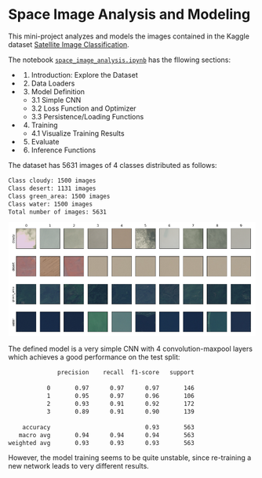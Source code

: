 # Space Image Analysis and Modeling

This mini-project analyzes and models the images contained in the Kaggle dataset [Satellite Image Classification](https://www.kaggle.com/datasets/mahmoudreda55/satellite-image-classification).

The notebook [`space_image_analysis.ipynb`](./space_image_analysis.ipynb) has the fllowing sections:

- 1. Introduction: Explore the Dataset
- 2. Data Loaders
- 3. Model Definition
  - 3.1 Simple CNN
  - 3.2 Loss Function and Optimizer
  - 3.3 Persistence/Loading Functions
- 4. Training
  - 4.1 Visualize Training Results
- 5. Evaluate
- 6. Inference Functions

The dataset has 5631 images of 4 classes distributed as follows:

```
Class cloudy: 1500 images
Class desert: 1131 images
Class green_area: 1500 images
Class water: 1500 images
Total number of images: 5631
```

![Example images](./examples.png)

The defined model is a very simple CNN with 4 convolution-maxpool layers which achieves a good performance on the test split:

```
              precision    recall  f1-score   support

           0       0.97      0.97      0.97       146
           1       0.95      0.97      0.96       106
           2       0.93      0.91      0.92       172
           3       0.89      0.91      0.90       139

    accuracy                           0.93       563
   macro avg       0.94      0.94      0.94       563
weighted avg       0.93      0.93      0.93       563
```

However, the model training seems to be quite unstable, since re-training a new network leads to very different results.

